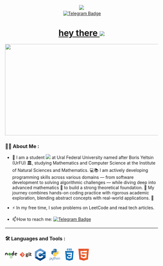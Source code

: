 <div id="header" align="center">
  <img src="https://media3.giphy.com/media/v1.Y2lkPTc5MGI3NjExZG85ZngzdXFxc3hvdDh5cWZjZWYyMnhjNGIzMXEyMTBiem9vaTcwbiZlcD12MV9pbnRlcm5hbF9naWZfYnlfaWQmY3Q9Zw/ytBoIyQ7ArpRirP0oh/giphy.gif" width="100"/>
</div>
<div id="badges">
  <div align="center">
  <img src="https://komarev.com/ghpvc/?username=MRDanius&style=flat-square&color=blue" alt=""/>
  <!-- Существующие бейджи -->
  <a href="https://t.me/playapluggg">
    <img src="https://img.shields.io/badge/Telegram-2CA5E0?style=for-the-badge&logo=telegram&logoColor=white" alt="Telegram Badge"/>
    <h1>
  hey there
  <img src="https://media.giphy.com/media/hvRJCLFzcasrR4ia7z/giphy.gif" width="30px"/>
</h1>
  </a>
</div>
<div align="center">
  <img src="https://media.giphy.com/media/dWesBcTLavkZuG35MI/giphy.gif" width="600" height="300"/>
</div>

  
### :man_technologist: About Me :
- :telescope: I am a student <img src="https://media.giphy.com/media/WUlplcMpOCEmTGBtBW/giphy.gif" width="30"> at Ural Federal University named after Boris Yeltsin (UrFU) 🏛️, studying Mathematics and Computer Science at the Institute of Natural Sciences and Mathematics. 💻📚 I am actively developing programming skills across various domains — from software development to solving algorithmic challenges — while diving deep into advanced mathematics 🧮 to build a strong theoretical foundation. 🚀 My journey combines hands-on coding practice with rigorous academic exploration, blending abstract concepts with real-world applications. 🌟

- :zap: In my free time, I solve problems on LeetCode and read tech articles.

- :mailbox:How to reach me: [![Telegram Badge](https://img.shields.io/badge/-playapluggg-2CA5E0?style=flat&logo=telegram&logoColor=white)](https://t.me/playapluggg)

---
### :hammer_and_wrench: Languages and Tools :
<div>
  <img src="https://github.com/devicons/devicon/blob/master/icons/nodejs/nodejs-original-wordmark.svg" title="NodeJS" alt="NodeJS" width="40" height="40"/>&nbsp;
  <img src="https://github.com/devicons/devicon/blob/master/icons/git/git-original-wordmark.svg" title="Git" **alt="Git" width="40" height="40"/>&nbsp;
  <img src="https://github.com/devicons/devicon/blob/master/icons/cplusplus/cplusplus-original.svg" title="Git" **alt="Git" width="40" height="40"/>&nbsp;
  <img src="https://github.com/devicons/devicon/blob/master/icons/python/python-original-wordmark.svg" title="Git" **alt="Git" width="40" height="40"/>&nbsp;
  <img src="https://github.com/devicons/devicon/blob/master/icons/css3/css3-plain-wordmark.svg"  title="CSS3" alt="CSS" width="40" height="40"/>&nbsp;
  <img src="https://github.com/devicons/devicon/blob/master/icons/html5/html5-original.svg" title="HTML5" alt="HTML" width="40" height="40"/>&nbsp;
</div>
